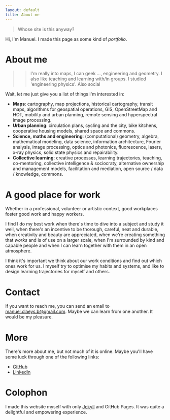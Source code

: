 ```yaml
---
layout: default
title: About me
---
```


> Whose site is this anyway?

Hi, I'm Manuel. I made this page as some kind of _portfolio_.

# About me

>> I'm really into maps, I can geek ..., engineering and geometry. I also like teaching and learning with/in groups. I studied 'engineering physics'. Also social

Wait, let me just give you a list of things I'm interested in:

- **Maps**: cartography, map projections, historical cartography, transit maps, algorithms for geospatial operations, GIS, OpenStreetMap and HOT, mobility and urban planning, remote sensing and hyperspectral image processing.
- **Urban planning**: circulation plans, cycling and the city, bike kitchens, cooperative housing models, shared space and commons.
- **Science, maths and engineering**: (computational) geometry, algebra, mathematical modeling, data science, information architecture, Fourier analysis, image processing, optics and photonics, fluorescence, lasers, x-ray physics, solid state physics and repairability.
- **Collective learning**: creative processes, learning trajectories, teaching, co-mentoring, collective intelligence & sociocraty, alternative ownership and management models, facilitation and mediation, open source / data / knowledge, commons.

# A good place for work

Whether in a professional, volunteer or artistic context, good workplaces foster good work and happy workers.

I find I do my best work when there's time to dive into a subject and study it well, when there's an incentive to be thorough, careful, neat and durable, when creativity and beauty are appreciated, when we're creating something that _works_ and is of use on a larger scale, when I'm surrounded by kind and capable people and when I can learn together with them in an open atmosphere.

I think it's important we think about our work conditions and find out which ones work for us. I myself try to optimise my habits and systems, and like to design learning trajectories for myself and others.

# Contact

If you want to reach me, you can send an email to [manuel.claeys.b@gmail.com](mailto:manuel.claeys.b@gmail.com). Maybe we can learn from one another. It would be my pleasure.

# More

There's more about me, but not much of it is online. Maybe you'll have some luck through one of the following links:

- [GitHub](https://github.com/mclaeysb)
- [LinkedIn](https://linkedin.com/in/mclaeysb/)

# Colophon

I made this website myself with only [Jekyll](https://jekyllrb.com/) and GitHub Pages. It was quite a delightful and empowering experience.
